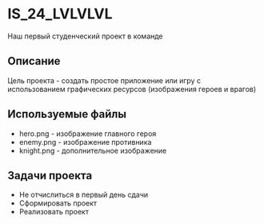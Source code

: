 # IS_24_LVLVLVL

Наш первый студенческий проект в команде

## Описание
Цель проекта - создать простое приложение или игру с использованием графических ресурсов (изображения героев и врагов)

## Используемые файлы
- hero.png - изображение главного героя
- enemy.png - изображение противника
- knight.png - дополнительное изображение 

## Задачи проекта
- Не отчислиться в первый день сдачи 
- Сформировать проект
- Реализовать проект